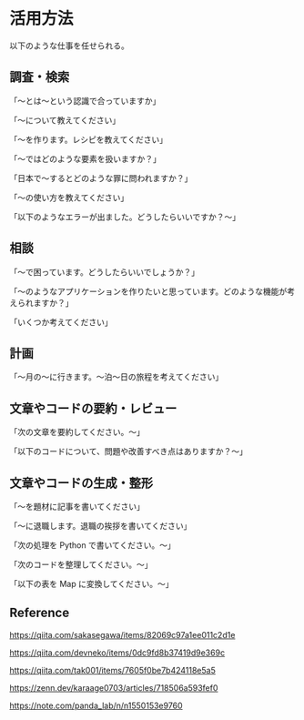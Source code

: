 # 活用方法

以下のような仕事を任せられる。

## 調査・検索

「〜とは〜という認識で合っていますか」

「〜について教えてください」

「〜を作ります。レシピを教えてください」

「〜ではどのような要素を扱いますか？」

「日本で〜するとどのような罪に問われますか？」

「〜の使い方を教えてください」

「以下のようなエラーが出ました。どうしたらいいですか？〜」

## 相談

「〜で困っています。どうしたらいいでしょうか？」

「〜のようなアプリケーションを作りたいと思っています。どのような機能が考えられますか？」

「いくつか考えてください」

## 計画

「〜月の〜に行きます。〜泊〜日の旅程を考えてください」

## 文章やコードの要約・レビュー

「次の文章を要約してください。〜」

「以下のコードについて、問題や改善すべき点はありますか？〜」

## 文章やコードの生成・整形

「〜を題材に記事を書いてください」

「〜に退職します。退職の挨拶を書いてください」

「次の処理を Python で書いてください。〜」

「次のコードを整理してください。〜」

「以下の表を Map に変換してください。〜」

## Reference

https://qiita.com/sakasegawa/items/82069c97a1ee011c2d1e

https://qiita.com/devneko/items/0dc9fd8b37419d9e369c

https://qiita.com/tak001/items/7605f0be7b424118e5a5

https://zenn.dev/karaage0703/articles/718506a593fef0

https://note.com/panda_lab/n/n1550153e9760
